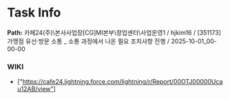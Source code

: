 # Task Info

**Path:** 카페24(주)\본사사업장\[CG]MI본부\창업센터\사업운영1 / hjkim16 / [351173] 가맹점 유선·방문 소통 _ 소통 과정에서 나온 필요 조치사항 진행 / 2025-10-01_00-00-00

### WIKI
- ["https://cafe24.lightning.force.com/lightning/r/Report/00OTJ00000Ucau12AB/view"]

